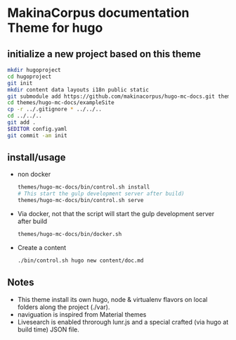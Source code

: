 # MakinaCorpus documentation Theme for hugo
## initialize a new project based on this theme

```sh
mkdir hugoproject
cd hugoproject
git init
mkdir content data layouts i18n public static
git submodule add https://github.com/makinacorpus/hugo-mc-docs.git themes/hugo-mc-docs
cd themes/hugo-mc-docs/exampleSite
cp -r ../.gitignore * ../../..
cd ../../..
git add .
$EDITOR config.yaml
git commit -am init
```

## install/usage

- non docker

    ```sh
    themes/hugo-mc-docs/bin/control.sh install
    # This start the gulp development server after build)
    themes/hugo-mc-docs/bin/control.sh serve
    ```

- Via docker, not that the script will start the gulp development server after build

    ```sh
    themes/hugo-mc-docs/bin/docker.sh
    ```
- Create a content

    ```sh
    ./bin/control.sh hugo new content/doc.md
    ```

## Notes
- This theme install its own hugo, node & virtualenv flavors
    on local folders along the project (./var).
- naviguation is inspired from Material themes
- Livesearch is enabled throrough lunr.js and a special crafted (via hugo at build time) JSON file.
